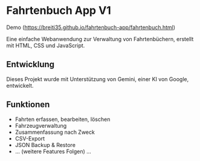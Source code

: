 # Fahrtenbuch App V1 
Demo (https://breiti35.github.io/fahrtenbuch-app/fahrtenbuch.html)

Eine einfache Webanwendung zur Verwaltung von Fahrtenbüchern, erstellt mit HTML, CSS und JavaScript.

## Entwicklung

Dieses Projekt wurde mit Unterstützung von Gemini, einer KI von Google, entwickelt.

## Funktionen

* Fahrten erfassen, bearbeiten, löschen
* Fahrzeugverwaltung
* Zusammenfassung nach Zweck
* CSV-Export
* JSON Backup & Restore
* ... (weitere Features Folgen) ...
